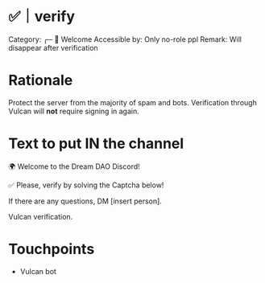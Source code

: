 # ✅｜verify

Category: ╭─ 👋 Welcome
Accessible by: Only no-role ppl
Remark: Will disappear after verification

# Rationale

Protect the server from the majority of spam and bots. Verification through Vulcan will ******not****** require signing in again.

# Text to put IN the channel

🌍 Welcome to the Dream DAO Discord!

✅ Please, verify by solving the Captcha below!

If there are any questions, DM [insert person].

Vulcan verification.

# Touchpoints

- Vulcan bot